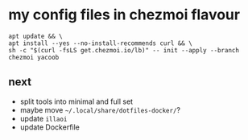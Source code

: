 # my config files in chezmoi flavour

```shell
apt update && \
apt install --yes --no-install-recommends curl && \
sh -c "$(curl -fsLS get.chezmoi.io/lb)" -- init --apply --branch chezmoi yacoob
```

## next

- split tools into minimal and full set
- maybe move `~/.local/share/dotfiles-docker/`?
- update `illaoi`
- update Dockerfile
